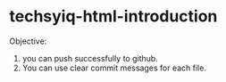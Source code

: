 # techsyiq-html-introduction
Objective:
1. you can push successfully to github.
2. You can use clear commit messages for each file.
